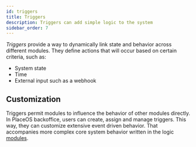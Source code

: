 ```yaml
---
id: triggers
title: Triggers
description: Triggers can add simple logic to the system
sidebar_order: 7
---
```

<!-- # Triggers -->

*Triggers* provide a way to dynamically link state and behavior across different modules.
They define actions that will occur based on certain criteria, such as:
- System state
- Time
- External input such as a webhook

## Customization

Triggers permit modules to influence the behavior of other modules directly. 
In PlaceOS backoffice, users can create, assign and manage triggers.
This way, they can customize extensive event driven behavior. 
That accompanies more complex core system behavior written in the logic [modules](modules.md).

